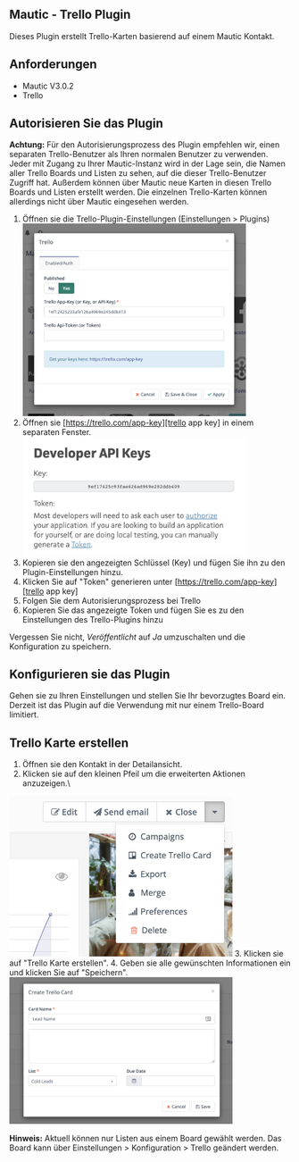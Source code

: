 ## Mautic - Trello Plugin

Dieses Plugin erstellt Trello-Karten basierend auf einem Mautic Kontakt.

## Anforderungen

- Mautic V3.0.2
- Trello

## Autorisieren Sie das Plugin

**Achtung:**
Für den Autorisierungsprozess des Plugin empfehlen wir, einen separaten Trello-Benutzer als Ihren normalen Benutzer zu verwenden. Jeder mit Zugang zu Ihrer Mautic-Instanz wird in der Lage sein, die Namen aller Trello Boards und Listen zu sehen, auf die dieser Trello-Benutzer Zugriff hat. Außerdem können über Mautic neue Karten in diesen Trello Boards und Listen erstellt werden. Die einzelnen Trello-Karten können allerdings nicht über Mautic eingesehen werden.

1. Öffnen sie die Trello-Plugin-Einstellungen (Einstellungen > Plugins)\
   <img src="media/trello-plugin-settings-en.png" alt="Trello Plugin Settings" width="400"/>
2. Öffnen sie [https://trello.com/app-key][trello app key] in einem separaten Fenster.\
   <img src="media/trello-app-key-en.png" alt="Get auth keys on Trello" width="400"/>
3. Kopieren sie den angezeigten Schlüssel (Key) und fügen Sie ihn zu den Plugin-Einstellungen hinzu.
4. Klicken Sie auf "Token" generieren unter [https://trello.com/app-key][trello app key]
5. Folgen Sie dem Autorisierungsprozess bei Trello
6. Kopieren Sie das angezeigte Token und fügen Sie es zu den Einstellungen des Trello-Plugins hinzu

Vergessen Sie nicht, *Veröffentlicht* auf *Ja* umzuschalten und die Konfiguration zu speichern.

## Konfigurieren sie das Plugin

Gehen sie zu Ihren Einstellungen und stellen Sie Ihr bevorzugtes Board ein. Derzeit ist das Plugin auf die Verwendung mit nur einem Trello-Board limitiert.

## Trello Karte erstellen

1. Öffnen sie den Kontakt in der Detailansicht. 
2. Klicken sie auf den kleinen Pfeil um die erweiterten Aktionen anzuzeigen.\
<img src="media/trello-plugin-add-card.png" alt="Get auth keys on Trello" width="400"/>
3. Klicken sie auf "Trello Karte erstellen".
4. Geben sie alle gewünschten Informationen ein und klicken Sie auf "Speichern".  
<img src="media/trello-plugin-add-card-info-en.png" alt="Add Trello card information" width="400"/>

**Hinweis:**
Aktuell können nur Listen aus einem Board gewählt werden. Das Board kann über Einstellungen > Konfiguration > Trello geändert werden.

[trello app key]: <https://trello.com/app-key>